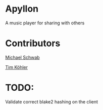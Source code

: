 # Apyllon
A music player for sharing with others

# Contributors

[Michael Schwab](https://github.com/Schwub)

[Tim Köhler](https://github.com/TimKoehler)

# TODO:
 Validate correct blake2 hashing on the client